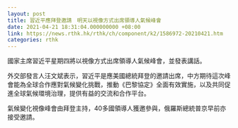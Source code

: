 ```yaml
---
layout: post
title: 習近平應拜登邀請　明天以視像方式出席領導人氣候峰會
date: 2021-04-21 18:31:04.000000000 +08:00
link: https://news.rthk.hk/rthk/ch/component/k2/1586972-20210421.htm
categories: rthk
---
```


國家主席習近平星期四將以視像方式出席領導人氣候峰會，並發表講話。

外交部發言人汪文斌表示，習近平是應美國總統拜登的邀請出席，中方期待這次峰會能為全球合作應對氣候變化挑戰，推動《巴黎協定》全面有效實施，以及共同促進全球氣候環境治理，提供有益的交流和合作平台。

氣候變化視像峰會由拜登主持，40多國領導人獲邀參與，俄羅斯總統普京早前亦接受邀請。
